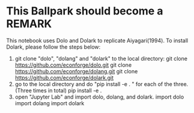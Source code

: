 # This Ballpark should become a REMARK

This notebook uses Dolo and Dolark to replicate Aiyagari(1994). To install Dolark, please follow the steps below:
1. git clone "dolo", "dolang" and "dolark" to the local directory:
   git clone https://github.com/econforge/dolo.git
   git clone https://github.com/econforge/dolang.git
   git clone https://github.com/econforge/dolark.git
2. go to the local directory and do "pip install -e . " for each of the three. (Three times in total)
   pip install -e .
3. open "Jupyter Lab" and import dolo, dolang, and dolark. 
   import dolo
   import dolang
   import dolark